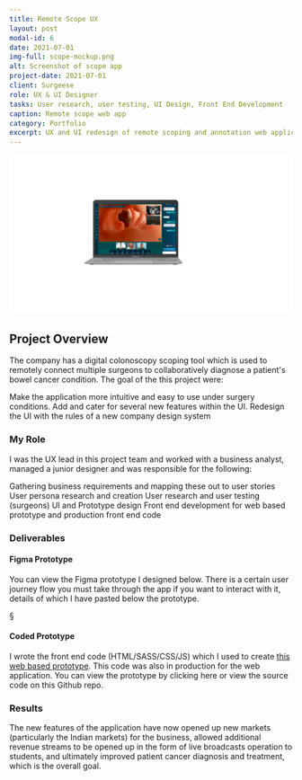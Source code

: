 ```yaml
---
title: Remote Scope UX
layout: post
modal-id: 6
date: 2021-07-01
img-full: scope-mockup.png
alt: Screenshot of scope app
project-date: 2021-07-01
client: Surgeese
role: UX & UI Designer
tasks: User research, user testing, UI Design, Front End Development
caption: Remote scope web app
category: Portfolio
excerpt: UX and UI redesign of remote scoping and annotation web application. 
---
```



<div><img src="img/figma-mockup.png" alt="Mockup of Scope app on a Macbook" /></div>


## Project Overview

The company has a digital colonoscopy scoping tool which is used to remotely connect multiple surgeons to collaboratively diagnose a patient's bowel cancer condition.  The goal of the this project were:

Make the application more intuitive and easy to use under surgery conditions.
Add and cater for several new features within the UI.
Redesign the UI with the rules of a new company design system

### My Role

I was the UX lead in this project team and worked with a business analyst, managed a junior designer and was responsible for the following: 

Gathering business requirements and mapping these out to user stories
User persona research and creation
User research and user testing (surgeons) 
UI and Prototype design
Front end development for web based prototype and production front end code

### Deliverables

#### Figma Prototype

You can view the Figma prototype I designed below.  There is a certain user journey flow you must take through the app if you want to interact with it, details of which I have pasted below the prototype.

§

#### Coded Prototype

I wrote the front end code (HTML/SASS/CSS/JS) which I used to create <a href="/scope2/index.htm">this web based prototype</a>.  This code was also in production for the web application.  You can view the prototype by clicking here or <view href="https://github.com/johnasp/scope2.0">view the source code on this Github repo</a>. 



### Results

The new features of the application have now opened up new markets (particularly the Indian markets) for the business, allowed additional revenue streams to be opened up in the form of live broadcasts operation to students, and ultimately improved patient cancer diagnosis and treatment, which is the overall goal. 

